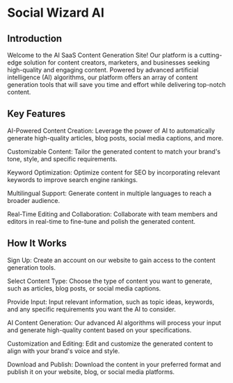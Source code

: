 # Social Wizard AI

## Introduction

Welcome to the AI SaaS Content Generation Site! Our platform is a cutting-edge solution for content creators, marketers, and businesses seeking high-quality and engaging content. Powered by advanced artificial intelligence (AI) algorithms, our platform offers an array of content generation tools that will save you time and effort while delivering top-notch content.

## Key Features
AI-Powered Content Creation: Leverage the power of AI to automatically generate high-quality articles, blog posts, social media captions, and more.

Customizable Content: Tailor the generated content to match your brand's tone, style, and specific requirements.

Keyword Optimization: Optimize content for SEO by incorporating relevant keywords to improve search engine rankings.

Multilingual Support: Generate content in multiple languages to reach a broader audience.

Real-Time Editing and Collaboration: Collaborate with team members and editors in real-time to fine-tune and polish the generated content.

## How It Works
Sign Up: Create an account on our website to gain access to the content generation tools.

Select Content Type: Choose the type of content you want to generate, such as articles, blog posts, or social media captions.

Provide Input: Input relevant information, such as topic ideas, keywords, and any specific requirements you want the AI to consider.

AI Content Generation: Our advanced AI algorithms will process your input and generate high-quality content based on your specifications.

Customization and Editing: Edit and customize the generated content to align with your brand's voice and style.

Download and Publish: Download the content in your preferred format and publish it on your website, blog, or social media platforms.
